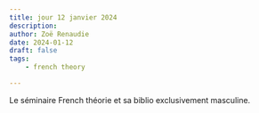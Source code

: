 ```yaml
---
title: jour 12 janvier 2024
description: 
author: Zoë Renaudie
date: 2024-01-12
draft: false
tags:
    - french theory

---
```


Le séminaire French théorie et sa biblio exclusivement masculine. 

